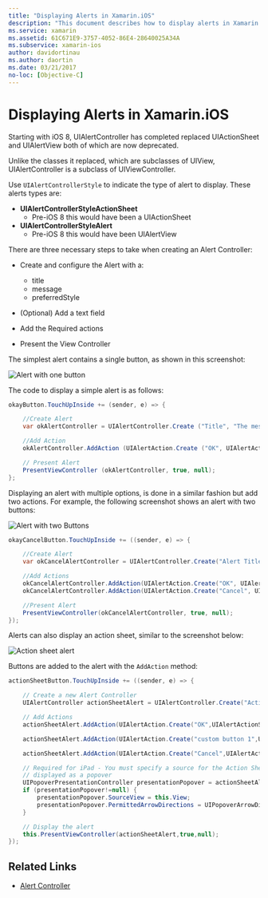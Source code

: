 ```yaml
---
title: "Displaying Alerts in Xamarin.iOS"
description: "This document describes how to display alerts in Xamarin.iOS by using the UIAlertController APIs introduced in iOS 8."
ms.service: xamarin
ms.assetid: 61C671E9-3757-4052-86E4-28640025A34A
ms.subservice: xamarin-ios
author: davidortinau
ms.author: daortin
ms.date: 03/21/2017
no-loc: [Objective-C]
---
```


# Displaying Alerts in Xamarin.iOS

Starting with iOS 8, UIAlertController has completed replaced UIActionSheet and UIAlertView both of which are now deprecated.

Unlike the classes it replaced, which are subclasses of UIView, UIAlertController is a subclass of UIViewController.

Use `UIAlertControllerStyle` to indicate the type of alert to display. These alerts types are:

- **UIAlertControllerStyleActionSheet**
  - Pre-iOS 8 this would have been a UIActionSheet
- **UIAlertControllerStyleAlert**
  - Pre-iOS 8 this would have been UIAlertView 

There are three necessary steps to take when creating an Alert Controller:

- Create and configure the Alert with a:
  - title
  - message
  - preferredStyle

- (Optional) Add a text field
- Add the Required actions
- Present the View Controller

The simplest alert contains a single button, as shown in this screenshot:

 ![Alert with one button](alerts-images/alert1.png)

The code to display a simple alert is as follows:

```csharp
okayButton.TouchUpInside += (sender, e) => {

    //Create Alert
    var okAlertController = UIAlertController.Create ("Title", "The message", UIAlertControllerStyle.Alert);

    //Add Action
    okAlertController.AddAction (UIAlertAction.Create ("OK", UIAlertActionStyle.Default, null));

    // Present Alert
    PresentViewController (okAlertController, true, null);
};
```

Displaying an alert with multiple options, is done in a similar fashion but add two actions. For example, the following screenshot shows an alert with two buttons:

 ![Alert with two Buttons](alerts-images/alert2.png)

```csharp
okayCancelButton.TouchUpInside += ((sender, e) => {

    //Create Alert
    var okCancelAlertController = UIAlertController.Create("Alert Title", "Choose from two buttons", UIAlertControllerStyle.Alert);

    //Add Actions
    okCancelAlertController.AddAction(UIAlertAction.Create("OK", UIAlertActionStyle.Default, alert => Console.WriteLine ("Okay was clicked")));
    okCancelAlertController.AddAction(UIAlertAction.Create("Cancel", UIAlertActionStyle.Cancel, alert => Console.WriteLine ("Cancel was clicked")));

    //Present Alert
    PresentViewController(okCancelAlertController, true, null);
});
```

Alerts can also display an action sheet, similar to the screenshot below:

 ![Action sheet alert](alerts-images/alert3.png)

Buttons are added to the alert with the `AddAction` method:

```csharp
actionSheetButton.TouchUpInside += ((sender, e) => {

    // Create a new Alert Controller
    UIAlertController actionSheetAlert = UIAlertController.Create("Action Sheet", "Select an item from below", UIAlertControllerStyle.ActionSheet);

    // Add Actions
    actionSheetAlert.AddAction(UIAlertAction.Create("OK",UIAlertActionStyle.Default, (action) => Console.WriteLine ("Item One pressed.")));

    actionSheetAlert.AddAction(UIAlertAction.Create("custom button 1",UIAlertActionStyle.Default, (action) => Console.WriteLine ("Item Two pressed.")));

    actionSheetAlert.AddAction(UIAlertAction.Create("Cancel",UIAlertActionStyle.Cancel, (action) => Console.WriteLine ("Cancel button pressed.")));

    // Required for iPad - You must specify a source for the Action Sheet since it is
    // displayed as a popover
    UIPopoverPresentationController presentationPopover = actionSheetAlert.PopoverPresentationController;
    if (presentationPopover!=null) {
        presentationPopover.SourceView = this.View;
        presentationPopover.PermittedArrowDirections = UIPopoverArrowDirection.Up;
    }

    // Display the alert
    this.PresentViewController(actionSheetAlert,true,null);
});
```

## Related Links

- [Alert Controller](https://github.com/xamarin/recipes/tree/master/Recipes/ios/standard_controls/alertcontroller)
